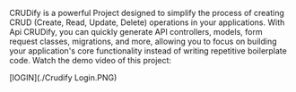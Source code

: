 CRUDify is a powerful Project designed to simplify the process of creating CRUD (Create, Read, Update, Delete) operations in your applications. With Api CRUDify, you can quickly generate API controllers, models, form request classes, migrations, and more, allowing you to focus on building your application's core functionality instead of writing repetitive boilerplate code.
Watch the demo video of this project:

[lOGIN](./Crudify Login.PNG)
